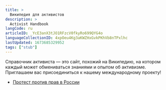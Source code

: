 ```yaml
---
title: >
  Википедия для активистов
description: >
  Activist Handbook
langCode: ru
articleID: _YcE3anX3tJO1RFzcV0fkyRo699QYG4o
languageCollectionID: 4xpOeu4Kg3aKWZHxGvkPKhVb8nTPxlhc
lastUpdated: 1673685329952
tags: ["stub"]
---
```


Справочник активиста — это сайт, похожий на Википедию, на котором каждый может обмениваться знаниями и опытом об активизме. Приглашаем вас присоединиться к нашему международному проекту!

-   [Протест против прав в России](/ru/home)
